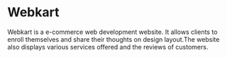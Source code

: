 # Webkart
Webkart is a e-commerce web development website. It allows clients to enroll themselves and share their thoughts on design layout.The website also displays various services offered and the reviews of customers.
